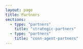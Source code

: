 ```yaml
---
layout: page
title: Partners
sections:
  - type: "partners"
    title: "strategic-partners"
  - type: "partners"
    title: "conn-agent-partners"
---
```

